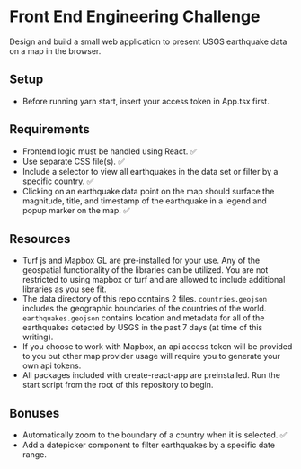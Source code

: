 # Front End Engineering Challenge

Design and build a small web application to present USGS earthquake data on a map in the browser.

## Setup

- Before running yarn start, insert your access token in App.tsx first.

## Requirements

- Frontend logic must be handled using React. ✅
- Use separate CSS file(s). ✅
- Include a selector to view all earthquakes in the data set or filter by a specific country. ✅
- Clicking on an earthquake data point on the map should surface the magnitude, title, and timestamp of the earthquake in a legend and popup marker on the map. ✅

## Resources

- Turf js and Mapbox GL are pre-installed for your use. Any of the geospatial functionality of the libraries can be utilized. You are not restricted to using mapbox or turf and are allowed to include additional libraries as you see fit.
- The data directory of this repo contains 2 files. `countries.geojson` includes the geographic boundaries of the countries of the world. `earthquakes.geojson` contains location and metadata for all of the earthquakes detected by USGS in the past 7 days (at time of this writing).
- If you choose to work with Mapbox, an api access token will be provided to you but other map provider usage will require you to generate your own api tokens.
- All packages included with create-react-app are preinstalled. Run the start script from the root of this repository to begin.

## Bonuses

- Automatically zoom to the boundary of a country when it is selected. ✅
- Add a datepicker component to filter earthquakes by a specific date range.
